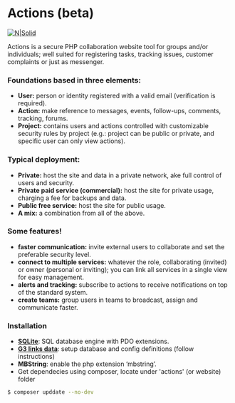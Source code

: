 # Actions (beta)
[![N|Solid](https://g3links.com/actions/g3links_brand.png)](https://g3links.com/actions)

Actions is a secure PHP  collaboration website tool for groups and/or individuals; well suited for registering tasks, tracking issues, customer complaints or just as messenger.
### Foundations based in three elements:
- **User:** person or identity registered with a valid email (verification is required).  
- **Action:** make reference to messages, events, follow-ups, comments, tracking, forums.  
- **Project:** contains users and actions controlled with customizable security rules by project (e.g.: project can be public or private, and specific user can only view actions).
### Typical deployment:
- **Private:** host the site and data in a private network, ake full control of users and security.
- **Private paid service (commercial):** host the site for private usage, charging a fee for backups and data.
- **Public free service:** host the site for public usage.
- **A mix:** a combination from all of the above.
### Some features!
- **faster communication:** invite external users to collaborate and set the preferable security level.
- **connect to multiple services:** whatever the role,  collaborating (invited) or owner (personal or inviting); you can link all services in a single view for easy management.
- **alerts and tracking:** subscribe to actions to receive notifications on top of the standard system.
- **create teams:** group users in teams to broadcast, assign and communicate faster.
### Installation
- **[SQLite](https://www.sqlite.org/index.html)**: SQL database engine with PDO extensions.
- **[G3 links data](https://github.com/g3links/data)**: setup database and config definitions (follow instructions)
- **MBString**: enable the php extension ‘mbstring’.
- Get dependecies using composer, locate under 'actions' (or website) folder
```sh
$ composer upddate --no-dev
```
